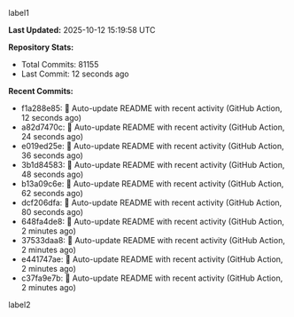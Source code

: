
label1 
<!-- ACTIVITY_START -->
**Last Updated:** 2025-10-12 15:19:58 UTC

**Repository Stats:**
- Total Commits: 81155
- Last Commit: 12 seconds ago

**Recent Commits:**
- f1a288e85: 🤖 Auto-update README with recent activity (GitHub Action, 12 seconds ago)
- a82d7470c: 🤖 Auto-update README with recent activity (GitHub Action, 24 seconds ago)
- e019ed25e: 🤖 Auto-update README with recent activity (GitHub Action, 36 seconds ago)
- 3b1d84583: 🤖 Auto-update README with recent activity (GitHub Action, 48 seconds ago)
- b13a09c6e: 🤖 Auto-update README with recent activity (GitHub Action, 62 seconds ago)
- dcf206dfa: 🤖 Auto-update README with recent activity (GitHub Action, 80 seconds ago)
- 648fa4de8: 🤖 Auto-update README with recent activity (GitHub Action, 2 minutes ago)
- 37533daa8: 🤖 Auto-update README with recent activity (GitHub Action, 2 minutes ago)
- e441747ae: 🤖 Auto-update README with recent activity (GitHub Action, 2 minutes ago)
- c37fa9e7b: 🤖 Auto-update README with recent activity (GitHub Action, 2 minutes ago)
<!-- ACTIVITY_END -->

label2
